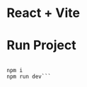 
# React + Vite
# Run Project 

```git clone https://github.com/thehamzaataj/Food_Recipe_Api_in_React.git

npm i
npm run dev```

